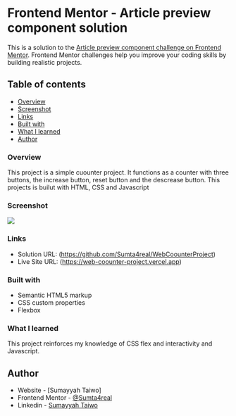 # Frontend Mentor - Article preview component solution

This is a solution to the [Article preview component challenge on Frontend Mentor](https://www.frontendmentor.io/challenges/article-preview-component-dYBN_pYFT). Frontend Mentor challenges help you improve your coding skills by building realistic projects. 

## Table of contents

  - [Overview](#overview)
  - [Screenshot](#screenshot)
  - [Links](#links)
  - [Built with](#built-with)
  - [What I learned](#what-i-learned)
- [Author](#author)

### Overview
This project is a simple cuounter project. It functions as a counter with three buttons, the increase button, reset button and the descrease button.
This projects is builut with HTML, CSS and Javascript

### Screenshot

![](page-preview.PNG)

### Links

- Solution URL: (https://github.com/Sumta4real/WebCoounterProject)
- Live Site URL: (https://web-coounter-project.vercel.app)

### Built with

- Semantic HTML5 markup
- CSS custom properties
- Flexbox

### What I learned

This project reinforces my knowledge of CSS flex and interactivity and Javascript. 

## Author

- Website - [Sumayyah Taiwo]
- Frontend Mentor - [@Sumta4real](https://www.frontendmentor.io/profile/@Sumta4real)
- Linkedin - [Sumayyah Taiwo](https://www.linkedin.com/in/sumayyah-taiwo/)
